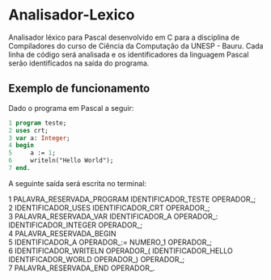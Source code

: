# Analisador-Lexico
Analisador léxico para Pascal desenvolvido em C para a disciplina de Compiladores do curso de Ciência da Computação da UNESP - Bauru. Cada linha de código será analisada e os identificadores da linguagem Pascal serão identificados na saída do programa.

## Exemplo de funcionamento
Dado o programa em Pascal a seguir:

```pascal
1 program teste;
2 uses crt;
3 var a: Integer;
4 begin
5     a := 1;
6     writeln("Hello World");
7 end.
```

A seguinte saída será escrita no terminal:

1       PALAVRA_RESERVADA_PROGRAM IDENTIFICADOR_TESTE OPERADOR_;  
2       IDENTIFICADOR_USES IDENTIFICADOR_CRT OPERADOR_;  
3       PALAVRA_RESERVADA_VAR IDENTIFICADOR_A OPERADOR_: IDENTIFICADOR_INTEGER OPERADOR_;  
4       PALAVRA_RESERVADA_BEGIN  
5       IDENTIFICADOR_A OPERADOR_:= NUMERO_1 OPERADOR_;  
6       IDENTIFICADOR_WRITELN OPERADOR_( IDENTIFICADOR_HELLO IDENTIFICADOR_WORLD OPERADOR_) OPERADOR_;  
7       PALAVRA_RESERVADA_END OPERADOR_.  
